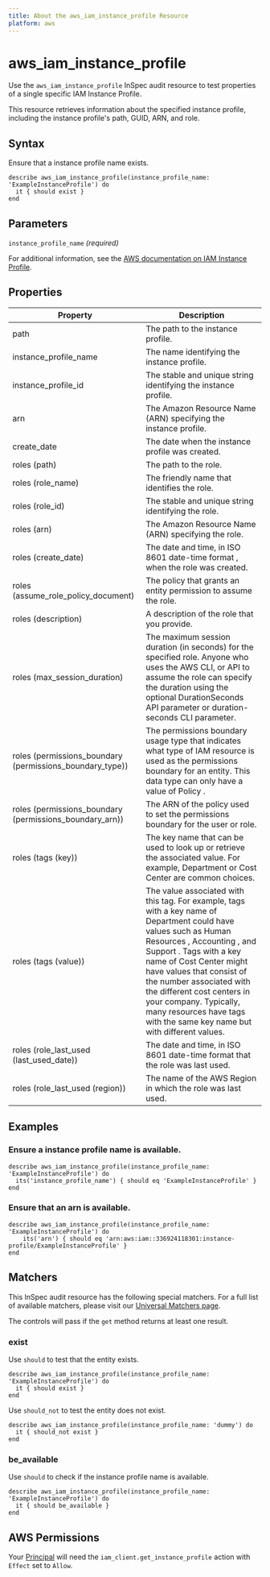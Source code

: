 ```yaml
---
title: About the aws_iam_instance_profile Resource
platform: aws
---
```


# aws\_iam\_instance\_profile

Use the `aws_iam_instance_profile` InSpec audit resource to test properties of a single specific IAM Instance Profile.

This resource retrieves information about the specified instance profile, including the instance profile's path, GUID, ARN, and role.

## Syntax

Ensure that a instance profile name exists.

    describe aws_iam_instance_profile(instance_profile_name: 'ExampleInstanceProfile') do
      it { should exist }
    end

## Parameters

`instance_profile_name` _(required)_

For additional information, see the [AWS documentation on IAM Instance Profile](https://docs.aws.amazon.com/AWSCloudFormation/latest/UserGuide/aws-resource-iam-instanceprofile.html).

## Properties

| Property | Description|
| --- | --- |
| path | The path to the instance profile. |
| instance_profile_name | The name identifying the instance profile. |
| instance_profile_id | The stable and unique string identifying the instance profile. |
| arn | The Amazon Resource Name (ARN) specifying the instance profile. |
| create_date | The date when the instance profile was created. |
| roles (path) | The path to the role. |
| roles (role_name) | The friendly name that identifies the role. |
| roles (role_id) | The stable and unique string identifying the role. |
| roles (arn) | The Amazon Resource Name (ARN) specifying the role. |
| roles (create_date) | The date and time, in ISO 8601 date-time format , when the role was created. |
| roles (assume_role_policy_document) | The policy that grants an entity permission to assume the role. |
| roles (description) | A description of the role that you provide. |
| roles (max_session_duration) | The maximum session duration (in seconds) for the specified role. Anyone who uses the AWS CLI, or API to assume the role can specify the duration using the optional DurationSeconds API parameter or duration-seconds CLI parameter. |
| roles (permissions_boundary (permissions_boundary_type)) | The permissions boundary usage type that indicates what type of IAM resource is used as the permissions boundary for an entity. This data type can only have a value of Policy . |
| roles (permissions_boundary (permissions_boundary_arn)) | The ARN of the policy used to set the permissions boundary for the user or role. |
| roles (tags (key)) | The key name that can be used to look up or retrieve the associated value. For example, Department or Cost Center are common choices. |
| roles (tags (value)) | The value associated with this tag. For example, tags with a key name of Department could have values such as Human Resources , Accounting , and Support . Tags with a key name of Cost Center might have values that consist of the number associated with the different cost centers in your company. Typically, many resources have tags with the same key name but with different values. |
| roles (role_last_used (last_used_date)) | The date and time, in ISO 8601 date-time format that the role was last used. |
| roles (role_last_used (region)) | The name of the AWS Region in which the role was last used. |

## Examples

### Ensure a instance profile name is available.
    describe aws_iam_instance_profile(instance_profile_name: 'ExampleInstanceProfile') do
      its('instance_profile_name') { should eq 'ExampleInstanceProfile' }
    end

### Ensure that an arn is available.
    describe aws_iam_instance_profile(instance_profile_name: 'ExampleInstanceProfile') do
        its('arn') { should eq 'arn:aws:iam::336924118301:instance-profile/ExampleInstanceProfile' }
    end

## Matchers

This InSpec audit resource has the following special matchers. For a full list of available matchers, please visit our [Universal Matchers page](https://www.inspec.io/docs/reference/matchers/).

The controls will pass if the `get` method returns at least one result.

### exist

Use `should` to test that the entity exists.

    describe aws_iam_instance_profile(instance_profile_name: 'ExampleInstanceProfile') do
      it { should exist }
    end

Use `should_not` to test the entity does not exist.

    describe aws_iam_instance_profile(instance_profile_name: 'dummy') do
      it { should_not exist }
    end

### be_available

Use `should` to check if the instance profile name is available.

    describe aws_iam_instance_profile(instance_profile_name: 'ExampleInstanceProfile') do
      it { should be_available }
    end

## AWS Permissions

Your [Principal](https://docs.aws.amazon.com/IAM/latest/UserGuide/intro-structure.html#intro-structure-principal) will need the `iam_client.get_instance_profile` action with `Effect` set to `Allow`.